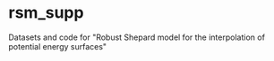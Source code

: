 # rsm_supp
Datasets and code for "Robust Shepard model for the interpolation of potential energy surfaces"
